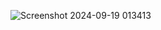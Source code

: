 ![Screenshot 2024-09-19 013413](https://github.com/user-attachments/assets/f015e2b9-c42c-403d-bf86-9d81ce37c2d3)
